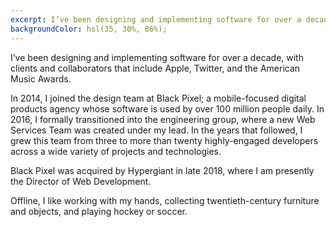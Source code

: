 ```yaml
---
excerpt: I’ve been designing and implementing software for over a decade, with clients and collaborators that include Apple, Twitter, and the American Music Awards.
backgroundColor: hsl(35, 30%, 86%);
---
```


I’ve been designing and implementing software for over a decade, with clients and collaborators that include Apple, Twitter, and the American Music Awards.

In 2014, I joined the design team at Black Pixel; a mobile-focused digital products agency whose software is used by over 100 million people daily. In 2016, I formally transitioned into the engineering group, where a new Web Services Team was created under my lead. In the years that followed, I grew this team from three to more than twenty highly-engaged developers across a wide variety of projects and technologies.

Black Pixel was acquired by Hypergiant in late 2018, where I am presently the Director of Web Development.

Offline, I like working with my hands, collecting twentieth-century furniture and objects, and playing hockey or soccer.

